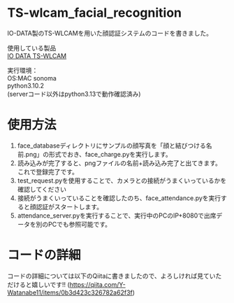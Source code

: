 # TS-wlcam_facial_recognition
IO-DATA製のTS-WLCAMを用いた顔認証システムのコードを書きました。

使用している製品  
[IO DATA TS-WLCAM](https://www.iodata.jp/product/lancam/lancam/ts-wlcam/)

実行環境：  
OS:MAC sonoma  
python3.10.2  
(serverコード以外はpython3.13で動作確認済み)

# 使用方法

1. face_databaseディレクトリにサンプルの顔写真を「顔と結びつける名前.png」の形式でおき、face_charge.pyを実行します。
2. 読み込みが完了すると、pngファイルの名前+読み込み完了と出てきます。これで登録完了です。
3. test_request.pyを使用することで、カメラとの接続がうまくいっているかを確認してください
4. 接続がうまくいっていることを確認したのち、face_attendance.pyを実行すると顔認証がスタートします。
5. attendance_server.pyを実行することで、実行中のPCのIP+8080で出席データを別のPCでも参照可能です。

# コードの詳細
コードの詳細については以下のQiitaに書きましたので、よろしければ見ていただけると嬉しいです!!
(https://qiita.com/Y-Watanabe11/items/0b3d423c326782a62f3f)
